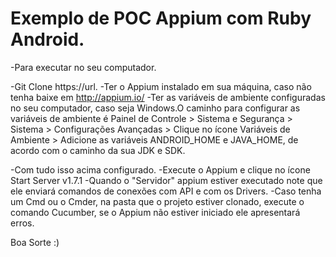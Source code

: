 # Exemplo de POC Appium com Ruby Android.

-Para executar no seu computador.

-Git Clone https://url.
-Ter o Appium instalado em sua máquina, caso não tenha baixe em http://appium.io/
-Ter as variáveis de ambiente configuradas no seu computador, caso seja Windows.O caminho para configurar as variáveis de ambiente é 
Painel de Controle > Sistema e Segurança > Sistema > Configurações Avançadas > Clique no ícone Variáveis de Ambiente >  Adicione as variáveis 
ANDROID_HOME e JAVA_HOME, de acordo com o caminho da sua JDK e SDK.

-Com tudo isso acima configurado.
-Execute o Appium e clique no ícone Start Server v1.7.1
-Quando o "Servidor" appium estiver executado note que ele enviará comandos de conexões com API e com os Drivers.
-Caso tenha um Cmd ou o Cmder, na pasta que o projeto estiver clonado, execute o comando Cucumber, se o Appium não estiver iniciado ele
apresentará erros.

Boa Sorte :)
